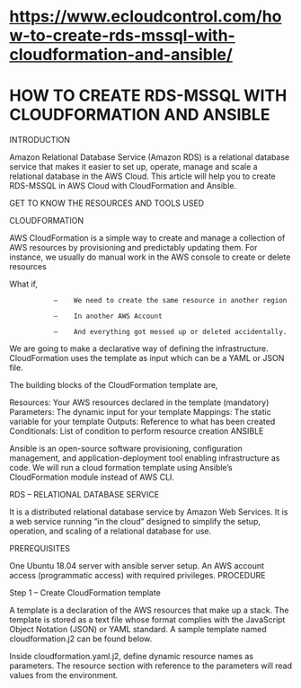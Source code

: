 # https://www.ecloudcontrol.com/how-to-create-rds-mssql-with-cloudformation-and-ansible/

# HOW TO CREATE RDS-MSSQL WITH CLOUDFORMATION AND ANSIBLE

INTRODUCTION

Amazon Relational Database Service (Amazon RDS) is a relational database service that makes it easier to set up, operate, manage and scale a relational database in the AWS Cloud. This article will help you to create RDS-MSSQL in AWS Cloud with CloudFormation and Ansible.

GET TO KNOW THE RESOURCES AND TOOLS USED

CLOUDFORMATION

AWS CloudFormation is a simple way to create and manage a collection of AWS resources by provisioning and predictably updating them. For instance, we usually do manual work in the AWS console to create or delete resources

What if,

               –    We need to create the same resource in another region

               –    In another AWS Account 

               –    And everything got messed up or deleted accidentally.

We are going to make a declarative way of defining the infrastructure. CloudFormation uses the template as input which can be a YAML or JSON file.

The building blocks of the CloudFormation template are,

Resources: Your AWS resources declared in the template (mandatory) 
Parameters: The dynamic input for your template
Mappings: The static variable for your template
Outputs: Reference to what has been created
Conditionals: List of condition to perform resource creation
ANSIBLE

Ansible is an open-source software provisioning, configuration management, and application-deployment tool enabling infrastructure as code. We will run a cloud formation template using Ansible’s CloudFormation module instead of AWS CLI.

RDS – RELATIONAL DATABASE SERVICE

It is a distributed relational database service by Amazon Web Services. It is a web service running “in the cloud” designed to simplify the setup, operation, and scaling of a relational database for use. 

PREREQUISITES

One Ubuntu 18.04 server with ansible server setup.
An AWS account access (programmatic access) with required privileges.
PROCEDURE

Step 1 – Create CloudFormation template

A template is a declaration of the AWS resources that make up a stack. The template is stored as a text file whose format complies with the JavaScript Object Notation (JSON) or YAML standard. A sample template named cloudformation.j2 can be found below.

Inside cloudformation.yaml.j2, define dynamic resource names as parameters.  The resource section with reference to the parameters will read values from the environment.